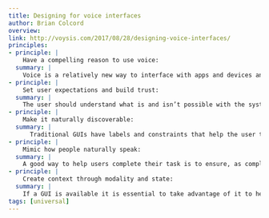 ```yaml
---
title: Designing for voice interfaces
author: Brian Colcord
overview:
link: http://voysis.com/2017/08/28/designing-voice-interfaces/
principles:
- principle: |
    Have a compelling reason to use voice:
  summary: |
    Voice is a relatively new way to interface with apps and devices and users have habits that are developed already with those form factors. The solution should present a compelling reason to use voice over those existing habits (i.e. touch, click, etc.).
- principle: |
    Set user expectations and build trust:
  summary: |
    The user should understand what is and isn’t possible with the system and if the system doesn’t understand or can’t respond it should handle those situations in an empathetic, honest and helpful way.
- principle: |
    Make it naturally discoverable:
  summary: |
      Traditional GUIs have labels and constraints that help the user to understand where to go and what the system can do. VUIs need to be more flexible and at the same time allow users to understand what is possible when they are trying to complete a task through natural discovery.
- principle: |
    Mimic how people naturally speak:
  summary: |
    A good way to help users complete their task is to ensure, as completely as possible, the system can understand and respond using natural language. Most systems are fairly constrained in what they can process and how they can respond.
- principle: |
    Create context through modality and state:
  summary: |
    If a GUI is available it is essential to take advantage of it to help create a good voice experience. Modality allows the user to go back and forth between using voice and traditional interaction methods and  gives the user visual feedback. It is also important that the user understands what state they are in. Is the system listening? processing? responding? Audibly or visually it’s important to give the user an indication.
tags: [universal]
---
```

